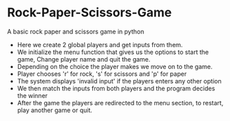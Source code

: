 # Rock-Paper-Scissors-Game
A basic rock paper and scissors game in python
- Here we create 2 global players and get inputs from them.
- We initialize the menu function that gives us the options to start the game, Change player name and quit the game.
- Depending on the choice the player makes we move on to the game.
- Player chooses 'r' for rock, 's' for scissors and 'p' for paper
- The system displays 'invalid input' if the players enters any other option
- We then match the inputs from both players and the program decides the winner
- After the game the players are redirected to the menu section, to restart, play another game or quit.
